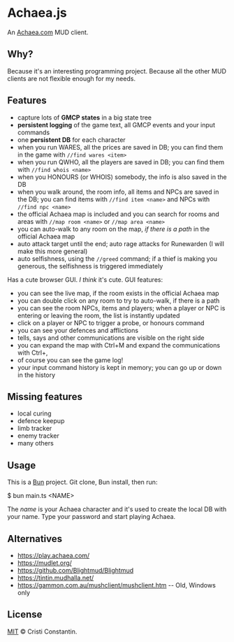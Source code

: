 # Achaea.js

An [Achaea.com](https://achaea.com/) MUD client.

## Why?

Because it's an interesting programming project.
Because all the other MUD clients are not flexible enough for my needs.

## Features

* capture lots of **GMCP states** in a big state tree
* **persistent logging** of the game text, all GMCP events and your input commands
* one **persistent DB** for each character
* when you run WARES, all the prices are saved in DB; you can find them in the game with `//find wares <item>`
* when you run QWHO, all the players are saved in DB; you can find them with `//find whois <name>`
* when you HONOURS (or WHOIS) somebody, the info is also saved in the DB
* when you walk around, the room info, all items and NPCs are saved in the DB; you can find items with `//find item <name>` and NPCs with `//find npc <name>`
* the official Achaea map is included and you can search for rooms and areas with `//map room <name>` or `//map area <name>`
* you can auto-walk to any room on the map, *if there is a path* in the official Achaea map
* auto attack target until the end; auto rage attacks for Runewarden (I will make this more general)
* auto selfishness, using the `//greed` command; if a thief is making you generous, the selfishness is triggered immediately

Has a cute browser GUI. *I think* it's cute. GUI features:

* you can see the live map, if the room exists in the official Achaea map
* you can double click on any room to try to auto-walk, if there is a path
* you can see the room NPCs, items and players; when a player or NPC is entering or leaving the room, the list is instantly updated
* click on a player or NPC to trigger a probe, or honours command
* you can see your defences and afflictions
* tells, says and other communications are visible on the right side
* you can expand the map with Ctrl+M and expand the communications with Ctrl+,
* of course you can see the game log!
* your input command history is kept in memory; you can go up or down in the history

## Missing features

* local curing
* defence keepup
* limb tracker
* enemy tracker
* many others

## Usage

This is a [Bun](https://bun.sh) project.
Git clone, Bun install, then run:

$ bun main.ts &lt;NAME>

The *name* is your Achaea character and it's used to create the local DB with your name.
Type your password and start playing Achaea.

## Alternatives

* https://play.achaea.com/
* https://mudlet.org/
* https://github.com/Blightmud/Blightmud
* https://tintin.mudhalla.net/
* https://gammon.com.au/mushclient/mushclient.htm -- Old, Windows only

## License

[MIT](LICENSE) © Cristi Constantin.
